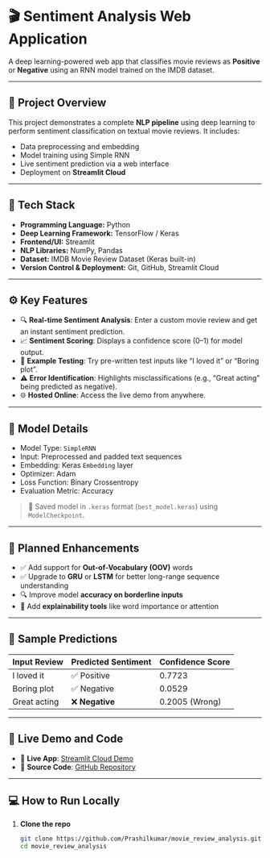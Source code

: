 # 🎬 Sentiment Analysis Web Application

A deep learning-powered web app that classifies movie reviews as **Positive** or **Negative** using an RNN model trained on the IMDB dataset.

---

## 📌 Project Overview

This project demonstrates a complete **NLP pipeline** using deep learning to perform sentiment classification on textual movie reviews. It includes:

- Data preprocessing and embedding
- Model training using Simple RNN
- Live sentiment prediction via a web interface
- Deployment on **Streamlit Cloud**

---

## 🧠 Tech Stack

- **Programming Language:** Python  
- **Deep Learning Framework:** TensorFlow / Keras  
- **Frontend/UI:** Streamlit  
- **NLP Libraries:** NumPy, Pandas  
- **Dataset:** IMDB Movie Review Dataset (Keras built-in)  
- **Version Control & Deployment:** Git, GitHub, Streamlit Cloud  

---

## ⚙️ Key Features

- 🔍 **Real-time Sentiment Analysis**: Enter a custom movie review and get an instant sentiment prediction.
- 📈 **Sentiment Scoring**: Displays a confidence score (0–1) for model output.
- 💬 **Example Testing**: Try pre-written test inputs like “I loved it” or “Boring plot”.
- ⚠️ **Error Identification**: Highlights misclassifications (e.g., “Great acting” being predicted as negative).
- 🌐 **Hosted Online**: Access the live demo from anywhere.

---

## 🧪 Model Details

- Model Type: `SimpleRNN`
- Input: Preprocessed and padded text sequences
- Embedding: Keras `Embedding` layer
- Optimizer: Adam
- Loss Function: Binary Crossentropy
- Evaluation Metric: Accuracy

> 🔐 Saved model in `.keras` format (`best_model.keras`) using `ModelCheckpoint`.

---

## 🚀 Planned Enhancements

- ✅ Add support for **Out-of-Vocabulary (OOV)** words  
- ✅ Upgrade to **GRU** or **LSTM** for better long-range sequence understanding  
- 🔍 Improve model **accuracy on borderline inputs**  
- 🧠 Add **explainability tools** like word importance or attention  

---

## 🧾 Sample Predictions

| Input Review       | Predicted Sentiment | Confidence Score |
|--------------------|----------------------|------------------|
| I loved it         | ✅ Positive           | 0.7723           |
| Boring plot        | ✅ Negative           | 0.0529           |
| Great acting       | ❌ **Negative**       | 0.2005 (Wrong)   |

---

## 🔗 Live Demo and Code

- 🚀 **Live App**: [Streamlit Cloud Demo](https://your-live-app-link.streamlit.app)
- 📂 **Source Code**: [GitHub Repository](https://github.com/Prashilkumar/movie_review_analysis.git)

---

## 💻 How to Run Locally

1. **Clone the repo**
   ```bash
   git clone https://github.com/Prashilkumar/movie_review_analysis.git
   cd movie_review_analysis
